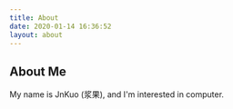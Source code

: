 ```yaml
---
title: About
date: 2020-01-14 16:36:52
layout: about
---
```

## About Me
My name is JnKuo (浆果), and I'm interested in computer.
